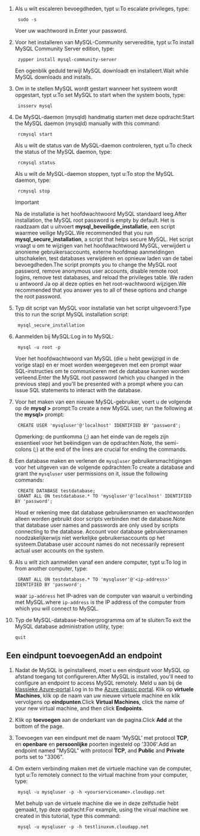 
1. <span data-ttu-id="557fd-101">Als u wilt escaleren bevoegdheden, typt u:</span><span class="sxs-lookup"><span data-stu-id="557fd-101">To escalate privileges, type:</span></span>
   
        sudo -s
   
    <span data-ttu-id="557fd-102">Voer uw wachtwoord in.</span><span class="sxs-lookup"><span data-stu-id="557fd-102">Enter your password.</span></span>
2. <span data-ttu-id="557fd-103">Voor het installeren van MySQL-Community servereditie, typt u:</span><span class="sxs-lookup"><span data-stu-id="557fd-103">To install MySQL Community Server edition, type:</span></span>
   
        zypper install mysql-community-server
   
    <span data-ttu-id="557fd-104">Een ogenblik geduld terwijl MySQL downloadt en installeert.</span><span class="sxs-lookup"><span data-stu-id="557fd-104">Wait while MySQL downloads and installs.</span></span>
3. <span data-ttu-id="557fd-105">Om in te stellen MySQL wordt gestart wanneer het systeem wordt opgestart, typt u:</span><span class="sxs-lookup"><span data-stu-id="557fd-105">To set MySQL to start when the system boots, type:</span></span>
   
        insserv mysql
4. <span data-ttu-id="557fd-106">De MySQL-daemon (mysqld) handmatig starten met deze opdracht:</span><span class="sxs-lookup"><span data-stu-id="557fd-106">Start the MySQL daemon (mysqld) manually with this command:</span></span>
   
        rcmysql start
   
    <span data-ttu-id="557fd-107">Als u wilt de status van de MySQL-daemon controleren, typt u:</span><span class="sxs-lookup"><span data-stu-id="557fd-107">To check the status of the MySQL daemon, type:</span></span>
   
        rcmysql status
   
    <span data-ttu-id="557fd-108">Als u wilt de MySQL-daemon stoppen, typt u:</span><span class="sxs-lookup"><span data-stu-id="557fd-108">To stop the MySQL daemon, type:</span></span>
   
        rcmysql stop
   
   > [!IMPORTANT]
   > <span data-ttu-id="557fd-109">Na de installatie is het hoofdwachtwoord MySQL standaard leeg.</span><span class="sxs-lookup"><span data-stu-id="557fd-109">After installation, the MySQL root password is empty by default.</span></span> <span data-ttu-id="557fd-110">Het is raadzaam dat u uitvoert **mysql\_beveiligde\_installatie**, een script waarmee veilige MySQL.</span><span class="sxs-lookup"><span data-stu-id="557fd-110">We recommended that you run **mysql\_secure\_installation**, a script that helps secure MySQL.</span></span> <span data-ttu-id="557fd-111">Het script vraagt u om te wijzigen van het hoofdwachtwoord MySQL, verwijdert u anonieme gebruikersaccounts, externe hoofdmap aanmeldingen uitschakelen, test databases verwijderen en opnieuw laden van de tabel bevoegdheden.</span><span class="sxs-lookup"><span data-stu-id="557fd-111">The script prompts you to change the MySQL root password, remove anonymous user accounts, disable remote root logins, remove test databases, and reload the privileges table.</span></span> <span data-ttu-id="557fd-112">We raden u antwoord Ja op al deze opties en het root-wachtwoord wijzigen.</span><span class="sxs-lookup"><span data-stu-id="557fd-112">We recommended that you answer yes to all of these options and change the root password.</span></span>
   > 
   > 
5. <span data-ttu-id="557fd-113">Typ dit script van MySQL voor installatie van het script uitgevoerd:</span><span class="sxs-lookup"><span data-stu-id="557fd-113">Type this to run the script MySQL installation script:</span></span>
   
        mysql_secure_installation
6. <span data-ttu-id="557fd-114">Aanmelden bij MySQL:</span><span class="sxs-lookup"><span data-stu-id="557fd-114">Log in to MySQL:</span></span>
   
        mysql -u root -p
   
    <span data-ttu-id="557fd-115">Voer het hoofdwachtwoord van MySQL (die u hebt gewijzigd in de vorige stap) en er moet worden weergegeven met een prompt waar SQL-instructies om te communiceren met de database kunnen worden verleend.</span><span class="sxs-lookup"><span data-stu-id="557fd-115">Enter the MySQL root password (which you changed in the previous step) and you'll be presented with a prompt where you can issue SQL statements to interact with the database.</span></span>
7. <span data-ttu-id="557fd-116">Voor het maken van een nieuwe MySQL-gebruiker, voert u de volgende op de **mysql >** prompt:</span><span class="sxs-lookup"><span data-stu-id="557fd-116">To create a new MySQL user, run the following at the **mysql>** prompt:</span></span>
   
        CREATE USER 'mysqluser'@'localhost' IDENTIFIED BY 'password';
   
    <span data-ttu-id="557fd-117">Opmerking: de puntkomma (;) aan het einde van de regels zijn essentieel voor het beëindigen van de opdrachten.</span><span class="sxs-lookup"><span data-stu-id="557fd-117">Note, the semi-colons (;) at the end of the lines are crucial for ending the commands.</span></span>
8. <span data-ttu-id="557fd-118">Een database maken en verlenen de `mysqluser` gebruikersmachtigingen voor het uitgeven van de volgende opdrachten:</span><span class="sxs-lookup"><span data-stu-id="557fd-118">To create a database and grant the `mysqluser` user permissions on it, issue the following commands:</span></span>
   
        CREATE DATABASE testdatabase;
        GRANT ALL ON testdatabase.* TO 'mysqluser'@'localhost' IDENTIFIED BY 'password';
   
    <span data-ttu-id="557fd-119">Houd er rekening mee dat database gebruikersnamen en wachtwoorden alleen worden gebruikt door scripts verbinden met de database.</span><span class="sxs-lookup"><span data-stu-id="557fd-119">Note that database user names and passwords are only used by scripts connecting to the database.</span></span>  <span data-ttu-id="557fd-120">Account voor database gebruikersnamen noodzakelijkerwijs niet werkelijke gebruikersaccounts op het systeem.</span><span class="sxs-lookup"><span data-stu-id="557fd-120">Database user account names do not necessarily represent actual user accounts on the system.</span></span>
9. <span data-ttu-id="557fd-121">Als u wilt zich aanmelden vanaf een andere computer, typt u:</span><span class="sxs-lookup"><span data-stu-id="557fd-121">To log in from another computer, type:</span></span>
   
        GRANT ALL ON testdatabase.* TO 'mysqluser'@'<ip-address>' IDENTIFIED BY 'password';
   
    <span data-ttu-id="557fd-122">waar `ip-address` het IP-adres van de computer van waaruit u verbinding met MySQL.</span><span class="sxs-lookup"><span data-stu-id="557fd-122">where `ip-address` is the IP address of the computer from which you will connect to MySQL.</span></span>
10. <span data-ttu-id="557fd-123">Typ de MySQL-database-beheerprogramma om af te sluiten:</span><span class="sxs-lookup"><span data-stu-id="557fd-123">To exit the MySQL database administration utility, type:</span></span>
    
        quit

## <a name="add-an-endpoint"></a><span data-ttu-id="557fd-124">Een eindpunt toevoegen</span><span class="sxs-lookup"><span data-stu-id="557fd-124">Add an endpoint</span></span>
1. <span data-ttu-id="557fd-125">Nadat de MySQL is geïnstalleerd, moet u een eindpunt voor MySQL op afstand toegang tot configureren.</span><span class="sxs-lookup"><span data-stu-id="557fd-125">After MySQL is installed, you'll need to configure an endpoint to access MySQL remotely.</span></span> <span data-ttu-id="557fd-126">Meld u aan bij de [klassieke Azure-portal][AzurePortal].</span><span class="sxs-lookup"><span data-stu-id="557fd-126">Log in to the [Azure  classic portal][AzurePortal].</span></span> <span data-ttu-id="557fd-127">Klik op **virtuele Machines**, klik op de naam van uw nieuwe virtuele machine en klik vervolgens op **eindpunten**.</span><span class="sxs-lookup"><span data-stu-id="557fd-127">Click **Virtual Machines**, click the name of your new virtual machine, and then click **Endpoints**.</span></span>
2. <span data-ttu-id="557fd-128">Klik op **toevoegen** aan de onderkant van de pagina.</span><span class="sxs-lookup"><span data-stu-id="557fd-128">Click **Add** at the bottom of the page.</span></span>
3. <span data-ttu-id="557fd-129">Toevoegen van een eindpunt met de naam 'MySQL' met protocol **TCP**, en **openbare** en **persoonlijke** poorten ingesteld op '3306'.</span><span class="sxs-lookup"><span data-stu-id="557fd-129">Add an endpoint named "MySQL" with protocol **TCP**, and **Public** and **Private** ports set to "3306".</span></span>
4. <span data-ttu-id="557fd-130">Om extern verbinding maken met de virtuele machine van de computer, typt u:</span><span class="sxs-lookup"><span data-stu-id="557fd-130">To remotely connect to the virtual machine from your computer, type:</span></span>
   
        mysql -u mysqluser -p -h <yourservicename>.cloudapp.net
   
    <span data-ttu-id="557fd-131">Met behulp van de virtuele machine die we in deze zelfstudie hebt gemaakt, typ deze opdracht:</span><span class="sxs-lookup"><span data-stu-id="557fd-131">For example, using the virual machine we created in this tutorial, type this command:</span></span>
   
        mysql -u mysqluser -p -h testlinuxvm.cloudapp.net

[MySQLDocs]: http://dev.mysql.com/doc/
[AzurePortal]: http://manage.windowsazure.com

[Image9]: ./media/install-and-run-mysql-on-opensuse-vm/LinuxVmAddEndpointMySQL.png
